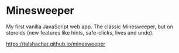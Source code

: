 # Minesweeper
My first vanilla JavaScript web app. The classic Minesweeper, but on steroids (new features like hints, safe-clicks, lives and undo).

https://talshachar.github.io/minesweeper
